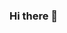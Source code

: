 ### Hi there 👋

<!--
**thiendangit/thiendangit** is a ✨ _special_ ✨ repository because its `README.md` (this file) appears on your GitHub profile.

Here are some ideas to get you started:

- 👋 Hi, I’m @thiendangit               
- 👀 I'm a mobile developer with passion
- 💞️ Content creation for spreading what I've learnt from my mistakes.💪
-->
